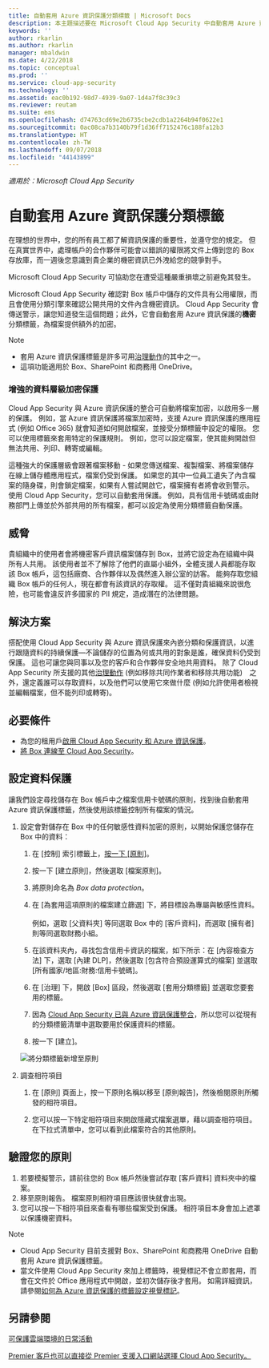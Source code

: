 ```yaml
---
title: 自動套用 Azure 資訊保護分類標籤 | Microsoft Docs
description: 本主題描述要在 Microsoft Cloud App Security 中自動套用 Azure 資訊保護分類標籤的程序。
keywords: ''
author: rkarlin
ms.author: rkarlin
manager: mbaldwin
ms.date: 4/22/2018
ms.topic: conceptual
ms.prod: ''
ms.service: cloud-app-security
ms.technology: ''
ms.assetid: eac0b192-98d7-4939-9a07-1d4a7f8c39c3
ms.reviewer: reutam
ms.suite: ems
ms.openlocfilehash: d74763cd69e2b6735cbe2cdb1a2264b94f0622e1
ms.sourcegitcommit: 0ac08ca7b3140b79f1d36ff7152476c188fa12b3
ms.translationtype: HT
ms.contentlocale: zh-TW
ms.lasthandoff: 09/07/2018
ms.locfileid: "44143899"
---
```

*適用於：Microsoft Cloud App Security*



# <a name="automatically-apply-azure-information-protection-classification-labels"></a>自動套用 Azure 資訊保護分類標籤  

在理想的世界中，您的所有員工都了解資訊保護的重要性，並遵守您的規定。 但在真實世界中，處理帳戶的合作夥伴可能會以錯誤的權限將文件上傳到您的 Box 存放庫，而一週後您意識到貴企業的機密資訊已外洩給您的競爭對手。 

Microsoft Cloud App Security 可協助您在遭受這種嚴重損壞之前避免其發生。

Microsoft Cloud App Security 確認對 Box 帳戶中儲存的文件具有公用權限，而且會使用分類引擎來確認公開共用的文件內含機密資訊。 Cloud App Security 會傳送警示，讓您知道發生這個問題；此外，它會自動套用 Azure 資訊保護的**機密**分類標籤，為檔案提供額外的加密。 

>[!NOTE]
> - 套用 Azure 資訊保護標籤是許多可用[治理動作](governance-actions.md)的其中之一。
> - 這項功能適用於 Box、SharePoint 和商務用 OneDrive。

### <a name="enhanced-data-level-encryption-protection"></a>增強的資料層級加密保護

Cloud App Security 與 Azure 資訊保護的整合可自動將檔案加密，以啟用多一層的保護。 例如，當 Azure 資訊保護將檔案加密時，支援 Azure 資訊保護的應用程式 (例如 Office 365) 就會知道如何開啟檔案，並接受分類標籤中設定的權限。 您可以使用標籤來套用特定的保護規則。 例如，您可以設定檔案，使其能夠開啟但無法共用、列印、轉寄或編輯。 

這種強大的保護層級會跟著檔案移動 - 如果您傳送檔案、複製檔案、將檔案儲存在線上儲存體應用程式，檔案仍受到保護。 如果您的其中一位員工遺失了內含檔案的隨身碟，則會鎖定檔案，如果有人嘗試開啟它，檔案擁有者將會收到警示。 使用 Cloud App Security，您可以自動套用保護。 例如，具有信用卡號碼或由財務部門上傳並於外部共用的所有檔案，都可以設定為使用分類標籤自動保護。 

## <a name="the-threat"></a>威脅 
貴組織中的使用者會將機密客戶資訊檔案儲存到 Box，並將它設定為在組織中與所有人共用。 該使用者並不了解除了他們的直屬小組外，全體支援人員都能存取該 Box 帳戶，這包括廠商、合作夥伴以及偶然進入辦公室的訪客。 能夠存取您組織 Box 帳戶的任何人，現在都會有該資訊的存取權。 這不僅對貴組織來說很危險，也可能會違反許多國家的 PII 規定，造成潛在的法律問題。

## <a name="the-solution"></a>解決方案
搭配使用 Cloud App Security 與 Azure 資訊保護來內嵌分類和保護資訊，以進行跟隨資料的持續保護—不論儲存的位置為何或共用的對象是誰，確保資料仍受到保護。 這也可讓您與同事以及您的客戶和合作夥伴安全地共用資料。 除了 Cloud App Security 所支援的其他[治理動作](governance-actions.md) (例如移除共同作業者和移除共用功能)　之外，還定義誰可以存取資料，以及他們可以使用它來做什麼 (例如允許使用者檢視並編輯檔案，但不能列印或轉寄)。

## <a name="prerequisites"></a>必要條件

- 為您的租用戶[啟用 Cloud App Security 和 Azure 資訊保護](azip-integration.md)。
- [將 Box 連線至 Cloud App Security](connect-box-to-microsoft-cloud-app-security.md)。

## <a name="setting-up-data-protection"></a>設定資料保護

讓我們設定尋找儲存在 Box 帳戶中之檔案信用卡號碼的原則，找到後自動套用 Azure 資訊保護標籤，然後使用該標籤控制所有檔案的情況。

1. 設定會對儲存在 Box 中的任何敏感性資料加密的原則，以開始保護您儲存在 Box 中的資料：

    1. 在 [控制] 索引標籤上，[按一下 [原則]](control-cloud-apps-with-policies.md)。 
    
    2. 按一下 [建立原則]，然後選取 [檔案原則]。
    
    3. 將原則命名為 *Box data protection*。
    
    4. 在 [為套用這項原則的檔案建立篩選] 下，將目標設為專屬與敏感性資料。<br></br>
    例如，選取 [父資料夾] 等同選取 Box 中的 [客戶資料]，而選取 [擁有者] 則等同選取財務小組。
    
    4. 在該資料夾內，尋找包含信用卡資訊的檔案，如下所示：在 [內容檢查方法] 下，選取 [內建 DLP]，然後選取 [包含符合預設運算式的檔案] 並選取 [所有國家/地區:財務:信用卡號碼]。
    
    5. 在 [治理] 下，開啟 [Box] 區段，然後選取 [套用分類標籤] 並選取您要套用的標籤。
    
    6. 因為 [Cloud App Security 已與 Azure 資訊保護整合](azip-integration.md)，所以您可以從現有的分類標籤清單中選取要用於保護資料的標籤。
 
    7. 按一下 [建立]。 
   
   ![將分類標籤新增至原則](./media/aip-auto-policy.png)
     
2. 調查相符項目
    
    1. 在 [原則] 頁面上，按一下原則名稱以移至 [原則報告]，然後檢閱原則所觸發的相符項目。

    2. 您可以按一下特定相符項目來開啟隱藏式檔案選單，藉以調查相符項目。 在下拉式清單中，您可以看到此檔案符合的其他原則。 
     
## <a name="validating-your-policy"></a>驗證您的原則

1. 若要模擬警示，請前往您的 Box 帳戶然後嘗試存取 [客戶資料] 資料夾中的檔案。
3. 移至原則報告。 檔案原則相符項目應該很快就會出現。 
4. 您可以按一下相符項目來查看有哪些檔案受到保護。 相符項目本身會加上遮罩以保護機密資料。 

>[!NOTE]
> - Cloud App Security 目前支援對 Box、SharePoint 和商務用 OneDrive 自動套用 Azure 資訊保護標籤。
> - 當文件使用 Cloud App Security 來加上標籤時，視覺標記不會立即套用，而會在文件於 Office 應用程式中開啟，並初次儲存後才套用。 如需詳細資訊，請參閱[如何為 Azure 資訊保護的標籤設定視覺標記](https://docs.microsoft.com/information-protection/deploy-use/configure-policy-markings#when-visual-markings-are-applied)。

 ## <a name="see-also"></a>另請參閱  
[可保護雲端環境的日常活動](daily-activities-to-protect-your-cloud-environment.md)   

[Premier 客戶也可以直接從 Premier 支援入口網站選擇 Cloud App Security。](https://premier.microsoft.com/)  
  
  